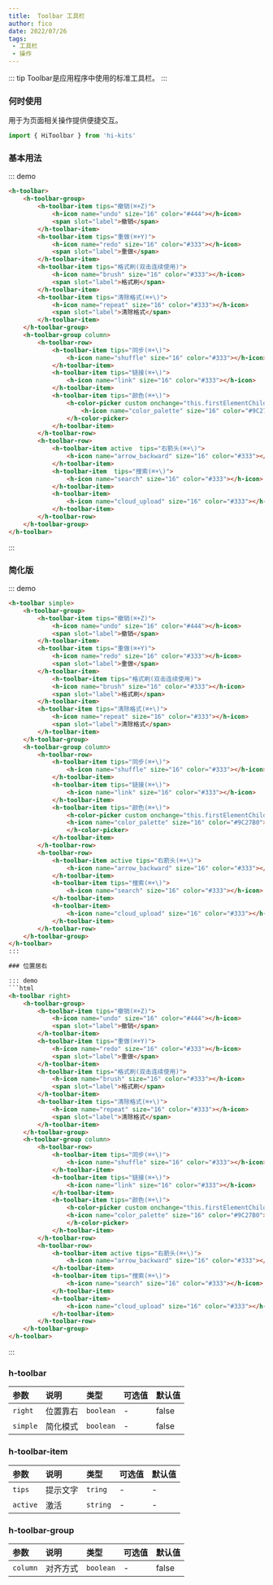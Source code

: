 ```yaml
---
title:  Toolbar 工具栏
author: fico
date: 2022/07/26
tags:
 - 工具栏
 - 操作
---
```

::: tip
Toolbar是应用程序中使用的标准工具栏。
:::
### 何时使用
用于为页面相关操作提供便捷交互。
```ts
import { HiToolbar } from 'hi-kits'
```

### 基本用法

::: demo
```html
<h-toolbar>
    <h-toolbar-group>
        <h-toolbar-item tips="撤销(⌘+Z)">
            <h-icon name="undo" size="16" color="#444"></h-icon>
            <span slot="label">撤销</span>
        </h-toolbar-item>
        <h-toolbar-item tips="重做(⌘+Y)">
            <h-icon name="redo" size="16" color="#333"></h-icon>
            <span slot="label">重做</span>
        </h-toolbar-item>
        <h-toolbar-item tips="格式刷(双击连续使用)">
            <h-icon name="brush" size="16" color="#333"></h-icon>
            <span slot="label">格式刷</span>
        </h-toolbar-item>
        <h-toolbar-item tips="清除格式(⌘+\)">
            <h-icon name="repeat" size="16" color="#333"></h-icon>
            <span slot="label">清除格式</span>
        </h-toolbar-item>
    </h-toolbar-group>
    <h-toolbar-group column>
        <h-toolbar-row>
            <h-toolbar-item tips="同步(⌘+\)">
                <h-icon name="shuffle" size="16" color="#333"></h-icon>
            </h-toolbar-item>
            <h-toolbar-item tips="链接(⌘+\)">
                <h-icon name="link" size="16" color="#333"></h-icon>
            </h-toolbar-item>
            <h-toolbar-item tips="颜色(⌘+\)">
                <h-color-picker custom onchange="this.firstElementChild.color=this.value">
                    <h-icon name="color_palette" size="16" color="#9C27B0"></h-icon>
                </h-color-picker>
            </h-toolbar-item>
        </h-toolbar-row>
        <h-toolbar-row>
            <h-toolbar-item active  tips="右箭头(⌘+\)">
                <h-icon name="arrow_backward" size="16" color="#333"></h-icon>
            </h-toolbar-item>
            <h-toolbar-item  tips="搜索(⌘+\)">
                <h-icon name="search" size="16" color="#333"></h-icon>
            </h-toolbar-item>
            <h-toolbar-item>
                <h-icon name="cloud_upload" size="16" color="#333"></h-icon>
            </h-toolbar-item>
        </h-toolbar-row>
    </h-toolbar-group>
</h-toolbar>

```
:::

### 简化版
::: demo
```html
<h-toolbar simple>
    <h-toolbar-group>
        <h-toolbar-item tips="撤销(⌘+Z)">
            <h-icon name="undo" size="16" color="#444"></h-icon>
            <span slot="label">撤销</span>
        </h-toolbar-item>
        <h-toolbar-item tips="重做(⌘+Y)">
            <h-icon name="redo" size="16" color="#333"></h-icon>
            <span slot="label">重做</span>
        </h-toolbar-item>
            <h-toolbar-item tips="格式刷(双击连续使用)">
            <h-icon name="brush" size="16" color="#333"></h-icon>
            <span slot="label">格式刷</span>
        </h-toolbar-item>
        <h-toolbar-item tips="清除格式(⌘+\)">
            <h-icon name="repeat" size="16" color="#333"></h-icon>
            <span slot="label">清除格式</span>
        </h-toolbar-item>
    </h-toolbar-group>
    <h-toolbar-group column>
        <h-toolbar-row>
            <h-toolbar-item tips="同步(⌘+\)">
                <h-icon name="shuffle" size="16" color="#333"></h-icon>
            </h-toolbar-item>
            <h-toolbar-item tips="链接(⌘+\)">
                <h-icon name="link" size="16" color="#333"></h-icon>
            </h-toolbar-item>
            <h-toolbar-item tips="颜色(⌘+\)">
                <h-color-picker custom onchange="this.firstElementChild.color=this.value">
                <h-icon name="color_palette" size="16" color="#9C27B0"></h-icon>
                </h-color-picker>
            </h-toolbar-item>
        </h-toolbar-row>
        <h-toolbar-row>
            <h-toolbar-item active tips="右箭头(⌘+\)">
                <h-icon name="arrow_backward" size="16" color="#333"></h-icon>
            </h-toolbar-item>
            <h-toolbar-item tips="搜索(⌘+\)">
                <h-icon name="search" size="16" color="#333"></h-icon>
            </h-toolbar-item>
            <h-toolbar-item>
                <h-icon name="cloud_upload" size="16" color="#333"></h-icon>
            </h-toolbar-item>
        </h-toolbar-row>
    </h-toolbar-group>
</h-toolbar>
:::

### 位置居右

::: demo
```html
<h-toolbar right>
    <h-toolbar-group>
        <h-toolbar-item tips="撤销(⌘+Z)">
            <h-icon name="undo" size="16" color="#444"></h-icon>
            <span slot="label">撤销</span>
        </h-toolbar-item>
        <h-toolbar-item tips="重做(⌘+Y)">
            <h-icon name="redo" size="16" color="#333"></h-icon>
            <span slot="label">重做</span>
        </h-toolbar-item>
        <h-toolbar-item tips="格式刷(双击连续使用)">
            <h-icon name="brush" size="16" color="#333"></h-icon>
            <span slot="label">格式刷</span>
        </h-toolbar-item>
        <h-toolbar-item tips="清除格式(⌘+\)">
            <h-icon name="repeat" size="16" color="#333"></h-icon>
            <span slot="label">清除格式</span>
        </h-toolbar-item>
    </h-toolbar-group>
    <h-toolbar-group column>
        <h-toolbar-row>
            <h-toolbar-item tips="同步(⌘+\)">
                <h-icon name="shuffle" size="16" color="#333"></h-icon>
            </h-toolbar-item>
            <h-toolbar-item tips="链接(⌘+\)">
                <h-icon name="link" size="16" color="#333"></h-icon>
            </h-toolbar-item>
            <h-toolbar-item tips="颜色(⌘+\)">
                <h-color-picker custom onchange="this.firstElementChild.color=this.value">
                <h-icon name="color_palette" size="16" color="#9C27B0"></h-icon>
                </h-color-picker>
            </h-toolbar-item>
        </h-toolbar-row>
        <h-toolbar-row>
            <h-toolbar-item active tips="右箭头(⌘+\)">
                <h-icon name="arrow_backward" size="16" color="#333"></h-icon>
            </h-toolbar-item>
            <h-toolbar-item tips="搜索(⌘+\)">
                <h-icon name="search" size="16" color="#333"></h-icon>
            </h-toolbar-item>
            <h-toolbar-item>
                <h-icon name="cloud_upload" size="16" color="#333"></h-icon>
            </h-toolbar-item>
        </h-toolbar-row>
    </h-toolbar-group>
</h-toolbar>

```
:::
### h-toolbar

|参数|说明|类型|可选值|默认值
|:--|:--|:--|:-----|:---
| `right`| 位置靠右 |  `boolean` | - | false
| `simple`| 简化模式 |  `boolean` | - | false

### h-toolbar-item

|参数|说明|类型|可选值|默认值
|:--|:--|:--|:-----|:---
| `tips`| 提示文字 |  `tring` | - | -
| `active`| 激活 |  `string` | - | -

### h-toolbar-group

|参数|说明|类型|可选值|默认值
|:--|:--|:--|:-----|:---
| `column`| 对齐方式 |  `boolean` | - | false
